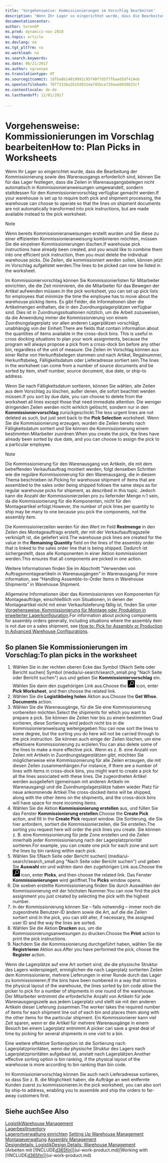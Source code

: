 ```yaml
---
title: 'Vorgehensweise: Kommissionierungen im Vorschlag bearbeiten'
description: "Wenn Ihr Lager so eingerichtet wurde, dass die Bearbeitung der Kommissionierung sowie des Warenausgangs erforderlich sind, können Sie für das Lager festlegen, dass die Zeilen in Warenausgangsbelegen nicht automatisch in Kommissionieranweisungen umgewandelt, sondern stattdessen für den Kommissioniervorschlag verfügbar gemacht werden."
documentationcenter: 
author: SorenGP
ms.prod: dynamics-nav-2018
ms.topic: article
ms.devlang: na
ms.tgt_pltfrm: na
ms.workload: na
ms.search.keywords: 
ms.date: 08/21/2017
ms.author: sgroespe
ms.translationtype: HT
ms.sourcegitcommit: 1dfba8b14019991c95f40ffd5f7fbaed5df414eb
ms.openlocfilehash: 78ff3326a2b15d8314a745bce729aae8939633cf
ms.contentlocale: de-de
ms.lasthandoff: 12/01/2017

---
```

# <a name="how-to-plan-picks-in-worksheets"></a><span data-ttu-id="197d2-103">Vorgehensweise: Kommissionierungen im Vorschlag bearbeiten</span><span class="sxs-lookup"><span data-stu-id="197d2-103">How to: Plan Picks in Worksheets</span></span>
<span data-ttu-id="197d2-104">Wenn Ihr Lager so eingerichtet wurde, dass die Bearbeitung der Kommissionierung sowie des Warenausgangs erforderlich sind, können Sie für das Lager festlegen, dass die Zeilen in Warenausgangsbelegen nicht automatisch in Kommissionieranweisungen umgewandelt, sondern stattdessen für den Kommissioniervorschlag verfügbar gemacht werden.</span><span class="sxs-lookup"><span data-stu-id="197d2-104">If your warehouse is set up to require both pick and shipment processing, the warehouse can choose to operate so that the lines on shipment documents are not automatically transformed into pick instructions, but are made available instead to the pick worksheet.</span></span>  

> [!NOTE]  
>  <span data-ttu-id="197d2-105">Wenn bereits Kommissionieranweisungen erstellt wurden und Sie diese zu einer effizienten Kommissionieranweisung kombinieren möchten, müssen Sie die einzelnen Kommissionierungen löschen.</span><span class="sxs-lookup"><span data-stu-id="197d2-105">If warehouse pick instructions have already been created, and you would like to combine them into one efficient pick instruction, then you must delete the individual warehouse picks.</span></span> <span data-ttu-id="197d2-106">Die Zeilen, die kommissioniert werden sollen, können jetzt im Vorschlag aufgelistet werden.</span><span class="sxs-lookup"><span data-stu-id="197d2-106">The lines to be picked can now be listed in the worksheet.</span></span>  

<span data-ttu-id="197d2-107">Im Kommissioniervorschlag können Sie Kommissionierlisten für Mitarbeiter einrichten, die die Zeit minimieren, die die Mitarbeiter für das Bewegen der Artikel aufwenden müssen.</span><span class="sxs-lookup"><span data-stu-id="197d2-107">In the pick worksheet, you can set up pick lists for employees that minimize the time the employee has to move about the warehouse picking items.</span></span> <span data-ttu-id="197d2-108">Es gibt Felder, die Informationen über die Artikelmengen enthalten, die in den Zuordnungslagerplätzen verfügbar sind. Dies ist in Zuordnungssituationen nützlich, um die Arbeit zuzuweisen, da die Anwendung immer die Kommissionierung von einem Zuordnungslagerplatz vor allen anderen Lagerplätzen vorschlägt, unabhängig von der Einheit.</span><span class="sxs-lookup"><span data-stu-id="197d2-108">There are fields that contain information about the quantities of items available in the cross-dock bins. This is useful in cross docking situations to plan your work assignments, because the program will always propose a pick from a cross-dock bin before any other bin, regardless of the unit of measure.</span></span> <span data-ttu-id="197d2-109">Die Zeilen im Vorschlag können aus einer Reihe von Herkunftsbelegen stammen und nach Artikel, Regalnummer, Herkunftsbeleg, Fälligkeitsdatum oder Lieferadresse sortiert sein.</span><span class="sxs-lookup"><span data-stu-id="197d2-109">The lines in the worksheet can come from a number of source documents and be sorted by item, shelf number, source document, due date, or ship-to address.</span></span>  

<span data-ttu-id="197d2-110">Wenn Sie nach Fälligkeitsdatum sortieren, können Sie wählen, alle Zeilen aus dem Vorschlag zu löschen, außer denen, die sofort beachtet werden müssen.</span><span class="sxs-lookup"><span data-stu-id="197d2-110">If you sort by due date, you can choose to delete from the worksheet all lines except those that need immediate attention.</span></span> <span data-ttu-id="197d2-111">Die weniger dringenden Zeilen werden nicht wirklich gelöscht, sondern nur in den **Kommissioniervorschlag** zurückgeschickt.</span><span class="sxs-lookup"><span data-stu-id="197d2-111">The less urgent lines are not deleted as such, but just sent back to the **Pick Selection** worksheet.</span></span> <span data-ttu-id="197d2-112">Wenn Sie die Kommissionierung erzeugen, wurden die Zeilen bereits nach Fälligkeitsdatum sortiert und Sie können die Kommissionierung einem bestimmten Mitarbeiter zuordnen.</span><span class="sxs-lookup"><span data-stu-id="197d2-112">When you create the pick, the lines have already been sorted by due date, and you can choose to assign the pick to a particular employee.</span></span>  

> [!NOTE]  
>  <span data-ttu-id="197d2-113">Die Kommissionierung für den Warenausgang von Artikeln, die mit dem betreffenden Verkaufsauftrag montiert werden, folgt denselben Schritten wie die reguläre Kommissionierung für den Warenausgang, die in diesem Thema beschrieben ist.</span><span class="sxs-lookup"><span data-stu-id="197d2-113">Picking for warehouse shipment of items that are assembled to the sales order being shipped follows the same steps as for regular warehouse picks for shipment, as described in this topic.</span></span> <span data-ttu-id="197d2-114">Jedoch kann die Anzahl der Kommissionierzeilen pro zu liefernder Menge n:1 sein, da die Kommissionierung für die Komponenten, nicht für den Montageartikel erfolgt.</span><span class="sxs-lookup"><span data-stu-id="197d2-114">However, the number of pick lines per quantity to ship may be many to one because you pick the components, not the assembly item.</span></span>  
>   
>  <span data-ttu-id="197d2-115">Die Kommissionierzeilen werden für den Wert im Feld **Restmenge** in den Zeilen des Montageauftrags erstellt, der mit der Verkaufsauftragszeile verknüpft ist, die geliefert wird.</span><span class="sxs-lookup"><span data-stu-id="197d2-115">The warehouse pick lines are created for the value in the **Remaining Quantity** field on the lines of the assembly order that is linked to the sales order line that is being shipped.</span></span> <span data-ttu-id="197d2-116">Dadurch ist sichergestellt, dass alle Komponenten in einer Aktion kommissioniert werden.</span><span class="sxs-lookup"><span data-stu-id="197d2-116">This ensures that all components are picked in one action.</span></span>  
>   
>  <span data-ttu-id="197d2-117">Weitere Informationen finden Sie im Abschnitt "Verwenden von Auftragsmontageartikeln in Warenausgängen" in Warenausgang.</span><span class="sxs-lookup"><span data-stu-id="197d2-117">For more information, see “Handling Assemble-to-Order Items in Warehouse Shipments” in Warehouse Shipment.</span></span>  
>   
>  <span data-ttu-id="197d2-118">Allgemeine Informationen über das Kommissionieren von Komponenten für Montageaufträge, einschließlich von Situationen, in denen der Montageartikel nicht mit einer Verkaufslieferung fällig ist, finden Sie unter [Vorgehensweise: Kommissionierung für Montage oder Produktion in erweiterter Lagerkonfiguration](warehouse-how-to-pick-for-internal-operations-in-advanced-warehousing.md).</span><span class="sxs-lookup"><span data-stu-id="197d2-118">For information about picking components for assembly orders generally, including situations where the assembly item is not due on a sales shipment, see [How to: Pick for Assembly or Production in Advanced Warehouse Configurations](warehouse-how-to-pick-for-internal-operations-in-advanced-warehousing.md).</span></span>  

## <a name="to-plan-picks-in-the-worksheet"></a><span data-ttu-id="197d2-119">So planen Sie Kommissionierungen im Vorschlag:</span><span class="sxs-lookup"><span data-stu-id="197d2-119">To plan picks in the worksheet</span></span>  
1.  <span data-ttu-id="197d2-120">Wählen Sie in der rechten oberen Ecke das Symbol ![Nach Seite oder Bericht suchen] Symbol (media/ui-search/search_small.png "Nach Seite oder Bericht suchen") aus und geben Sie **Kommissioniervorschlag** ein. Wählen Sie dann den zugehörigen Link aus.</span><span class="sxs-lookup"><span data-stu-id="197d2-120">Choose the ![Search for Page or Report](media/ui-search/search_small.png "Search for Page or Report icon") icon, enter **Pick Worksheet**, and then choose the related link.</span></span>  
2.  <span data-ttu-id="197d2-121">Wählen Sie die **Logistikbeleg holen** Aktion aus.</span><span class="sxs-lookup"><span data-stu-id="197d2-121">Choose the **Get Whse. Documents** action.</span></span>  
3.  <span data-ttu-id="197d2-122">Wählen Sie die Warenausgänge, für die Sie eine Kommissionierung vorbereiten möchten.</span><span class="sxs-lookup"><span data-stu-id="197d2-122">Select the shipments for which you want to prepare a pick.</span></span> <span data-ttu-id="197d2-123">Sie können die Zeilen hier bis zu einem bestimmten Grad sortieren, diese Sortierung wird jedoch nicht bis in die Kommissionieranweisung weitergegeben.</span><span class="sxs-lookup"><span data-stu-id="197d2-123">You can now sort the lines to some degree, but the sorting you do here will not be carried through to the pick instruction.</span></span> <span data-ttu-id="197d2-124">Sie können auch einige der Zeilen löschen, um eine effektivere Kommissionierung zu erzielen.</span><span class="sxs-lookup"><span data-stu-id="197d2-124">You can also delete some of the lines to make a more effective pick.</span></span> <span data-ttu-id="197d2-125">Wenn es z. B. eine Anzahl von Zeilen mit Artikeln in Zuordnungslagerplätzen gibt, möchten Sie möglicherweise eine Kommissionierung für alle Zeilen erzeugen, die mit diesen Zeilen zusammenhängen.</span><span class="sxs-lookup"><span data-stu-id="197d2-125">For instance, if there are a number of lines with items in cross-dock bins, you might want to create a pick for all the lines associated with these lines.</span></span> <span data-ttu-id="197d2-126">Die zugeordneten Artikel werden ausgeliefert (gemeinsam mit anderen Artikeln im Warenausgang) und die Zuordnungslagerplätze haben wieder Platz für neue ankommende Artikel.</span><span class="sxs-lookup"><span data-stu-id="197d2-126">The cross-docked items will be shipped, along with the other items on the shipments, and the cross-dock bins will have space for more incoming items.</span></span>  
4.  <span data-ttu-id="197d2-127">Wählen Sie die Aktion **Kommissionierung erstellen** aus, und füllen Sie das Fenster **Kommissionierung erstellen**.</span><span class="sxs-lookup"><span data-stu-id="197d2-127">Choose the **Create Pick** action, and fill in the **Create Pick** request window.</span></span> <span data-ttu-id="197d2-128">Die Sortierung, die Sie hier anfordern, sortiert die Kommissionierzeilen, die Sie erstellen.</span><span class="sxs-lookup"><span data-stu-id="197d2-128">The sorting you request here will order the pick lines you create.</span></span> <span data-ttu-id="197d2-129">Sie können z. B. eine Kommissionierung für jede Zone erstellen und die Zeilen innerhalb jeder Kommissionierung nach der Lagerplatzpriorität sortieren.</span><span class="sxs-lookup"><span data-stu-id="197d2-129">For example, you can create one pick for each zone and sort the lines by bin ranking within each pick.</span></span>  
5.  <span data-ttu-id="197d2-130">Wählen Sie ![Nach Seite oder Bericht suchen] (media/ui-search/search_small.png "Nach Seite oder Bericht suchen") und geben Sie **Auswahl** ein und wählen dann den zugehörigen Link aus.</span><span class="sxs-lookup"><span data-stu-id="197d2-130">Choose the ![Search for Page or Report](media/ui-search/search_small.png "Search for Page or Report icon") icon, enter **Picks**, and then choose the related link.</span></span> <span data-ttu-id="197d2-131">Das Fenster **Kommissionierungen** wird geöffnet.</span><span class="sxs-lookup"><span data-stu-id="197d2-131">The **Picks** window opens.</span></span>  
6.  <span data-ttu-id="197d2-132">Die soeben erstellte Kommissionierung finden Sie durch Auswählen der Kommissionierung mit der höchsten Nummer.</span><span class="sxs-lookup"><span data-stu-id="197d2-132">You can now find the pick assignment you just created by selecting the pick with the highest number.</span></span>  
7.  <span data-ttu-id="197d2-133">In der Kommissionierung können Sie – falls notwendig – immer noch die zugeordnete Benutzer-ID ändern sowie die Art, auf die die Zeilen sortiert sind.</span><span class="sxs-lookup"><span data-stu-id="197d2-133">In the pick, you can still alter, if necessary, the assigned user ID and the way the lines are sorted.</span></span>  
8.  <span data-ttu-id="197d2-134">Wählen Sie die Aktion **Drucken** aus, um die Kommissionierungsanweisungen zu drucken.</span><span class="sxs-lookup"><span data-stu-id="197d2-134">Choose the **Print** action to print the pick instructions.</span></span>  
9. <span data-ttu-id="197d2-135">Nachdem Sie die Kommissionierung durchgeführt haben, wählen Sie die **Registrieren** Aktion aus.</span><span class="sxs-lookup"><span data-stu-id="197d2-135">After you have performed the pick, choose the **Register** action.</span></span>  

<span data-ttu-id="197d2-136">Wenn die Lagerplätze auf eine Art sortiert sind, die die physische Struktur des Lagers widerspiegelt, ermöglichen die nach Lagerplatz sortierten Zeilen dem Kommissionierer, mehrere Lieferungen in einer Runde durch das Lager zu kommissionieren.</span><span class="sxs-lookup"><span data-stu-id="197d2-136">If the bins have been numbered in a way that mirrors the physical layout of the warehouse, the lines sorted by bin code allow the picker to pick for a number of shipments in one round of the warehouse.</span></span> <span data-ttu-id="197d2-137">Der Mitarbeiter entnimmt die erforderliche Anzahl von Artikeln für jede Warenausgangszeile aus jedem Lagerplatz und stellt sie mit den anderen Artikeln dieser Lieferung zusammen.</span><span class="sxs-lookup"><span data-stu-id="197d2-137">The worker takes the required number of items for each shipment line out of each bin and places them along with the other items for the particular shipment.</span></span> <span data-ttu-id="197d2-138">Ein Kommissionierer kann viel Zeit sparen, wenn er die Artikel für mehrere Warenausgänge in einem Besuch bei einem Lagerplatz entnimmt.</span><span class="sxs-lookup"><span data-stu-id="197d2-138">A picker can save a great deal of time by picking for several shipments in one visit to a bin.</span></span>  

<span data-ttu-id="197d2-139">Eine weitere effektive Sortieroption ist die Sortierung nach Lagerplatzprioritäten, wenn die physische Struktur des Lagers nach Lagerplatzprioritäten aufgebaut ist, anstatt nach Lagerplätzen.</span><span class="sxs-lookup"><span data-stu-id="197d2-139">Another effective sorting option is bin ranking, if the physical layout of the warehouse is more according to bin ranking than bin code.</span></span>  

<span data-ttu-id="197d2-140">Im Kommissioniervorschlag können Sie auch nach Lieferadresse sortieren, so dass Sie z. B. die Möglichkeit haben, die Aufträge an weit entfernte Kunden zuerst zu kommissionieren.</span><span class="sxs-lookup"><span data-stu-id="197d2-140">In the pick worksheet, you can also sort by ship-to address, enabling you to assemble and ship the orders to far-away customers first.</span></span>  

## <a name="see-also"></a><span data-ttu-id="197d2-141">Siehe auch</span><span class="sxs-lookup"><span data-stu-id="197d2-141">See Also</span></span>
[<span data-ttu-id="197d2-142">Logistik</span><span class="sxs-lookup"><span data-stu-id="197d2-142">Warehouse Management</span></span>](warehouse-manage-warehouse.md)  
[<span data-ttu-id="197d2-143">Lagerbest</span><span class="sxs-lookup"><span data-stu-id="197d2-143">Inventory</span></span>](inventory-manage-inventory.md)  
<span data-ttu-id="197d2-144">[Lagerortverwaltung einrichten](warehouse-setup-warehouse.md)   </span><span class="sxs-lookup"><span data-stu-id="197d2-144">[Setting Up Warehouse Management](warehouse-setup-warehouse.md)   </span></span>  
<span data-ttu-id="197d2-145">[Montageverwaltung](assembly-assemble-items.md)  </span><span class="sxs-lookup"><span data-stu-id="197d2-145">[Assembly Management](assembly-assemble-items.md)  </span></span>  
[<span data-ttu-id="197d2-146">Designdetails: Logistik</span><span class="sxs-lookup"><span data-stu-id="197d2-146">Design Details: Warehouse Management</span></span>](design-details-warehouse-management.md)  
<span data-ttu-id="197d2-147">[Arbeiten mit [!INCLUDE[d365fin](includes/d365fin_md.md)]](ui-work-product.md)</span><span class="sxs-lookup"><span data-stu-id="197d2-147">[Working with [!INCLUDE[d365fin](includes/d365fin_md.md)]](ui-work-product.md)</span></span>

